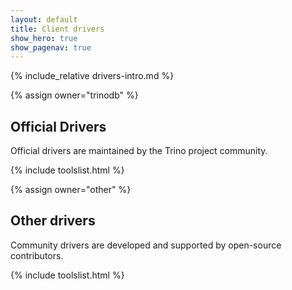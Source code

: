 ```yaml
---
layout: default
title: Client drivers
show_hero: true
show_pagenav: true
---
```


{% include_relative drivers-intro.md %}

{% assign owner="trinodb" %}

## Official Drivers
Official drivers are maintained by the Trino project community.

{% include toolslist.html %}


{% assign owner="other" %}

## Other drivers
Community drivers are developed and supported by open-source contributors.

{% include toolslist.html %}
